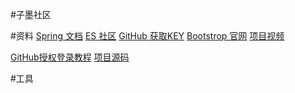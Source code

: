 #子墨社区

#资料
[Spring 文档](https://spring.io/guides/gs/serving-web-content/)
[ES 社区](https://elasticsearch.cn/explore)
[GitHub 获取KEY](创建KEY：https://developer.github.com/v3/guides/managing-deploy-keys/#deploy-keys)
[Bootstrop 官网](前端开发资料：https://v3.bootcss.com/)
[项目视频](视频资源https://www.bilibili.com/video/av62800055?p=6)

[GitHub授权登录教程](登录使用GitHub：https://developer.github.com/apps/#)
[项目源码](https://github.com/Gavin-JH/community)

#工具